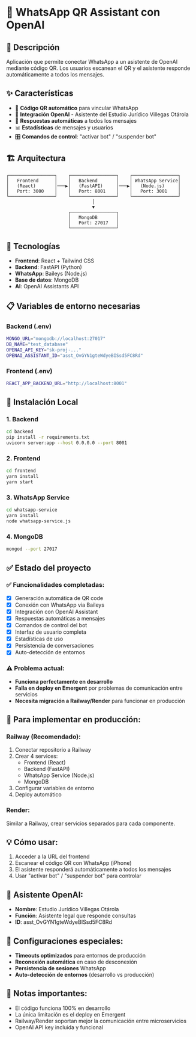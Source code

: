 # 📱 WhatsApp QR Assistant con OpenAI

## 🎯 Descripción
Aplicación que permite conectar WhatsApp a un asistente de OpenAI mediante código QR. Los usuarios escanean el QR y el asistente responde automáticamente a todos los mensajes.

## ✨ Características
- 📱 **Código QR automático** para vincular WhatsApp
- 🤖 **Integración OpenAI** - Asistente del Estudio Jurídico Villegas Otárola
- 🔄 **Respuestas automáticas** a todos los mensajes
- 📊 **Estadísticas** de mensajes y usuarios
- 🎛️ **Comandos de control**: "activar bot" / "suspender bot"

## 🏗️ Arquitectura
```
┌─────────────────┐    ┌─────────────────┐    ┌─────────────────┐
│   Frontend      │    │   Backend       │    │ WhatsApp Service│
│   (React)       │───▶│   (FastAPI)     │───▶│   (Node.js)     │
│   Port: 3000    │    │   Port: 8001    │    │   Port: 3001    │
└─────────────────┘    └─────────────────┘    └─────────────────┘
                                │
                                ▼
                       ┌─────────────────┐
                       │   MongoDB       │
                       │   Port: 27017   │
                       └─────────────────┘
```

## 🚀 Tecnologías
- **Frontend**: React + Tailwind CSS
- **Backend**: FastAPI (Python)
- **WhatsApp**: Baileys (Node.js)
- **Base de datos**: MongoDB
- **AI**: OpenAI Assistants API

## 📋 Variables de entorno necesarias

### Backend (.env)
```bash
MONGO_URL="mongodb://localhost:27017"
DB_NAME="test_database"
OPENAI_API_KEY="sk-proj-..."
OPENAI_ASSISTANT_ID="asst_OvGYN1gteWdyeBISsd5FC8Rd"
```

### Frontend (.env)
```bash
REACT_APP_BACKEND_URL="http://localhost:8001"
```

## 🔧 Instalación Local

### 1. Backend
```bash
cd backend
pip install -r requirements.txt
uvicorn server:app --host 0.0.0.0 --port 8001
```

### 2. Frontend
```bash
cd frontend
yarn install
yarn start
```

### 3. WhatsApp Service
```bash
cd whatsapp-service
yarn install
node whatsapp-service.js
```

### 4. MongoDB
```bash
mongod --port 27017
```

## ✅ Estado del proyecto

### ✅ Funcionalidades completadas:
- [x] Generación automática de QR code
- [x] Conexión con WhatsApp via Baileys
- [x] Integración con OpenAI Assistant
- [x] Respuestas automáticas a mensajes
- [x] Comandos de control del bot
- [x] Interfaz de usuario completa
- [x] Estadísticas de uso
- [x] Persistencia de conversaciones
- [x] Auto-detección de entornos

### ⚠️ Problema actual:
- **Funciona perfectamente en desarrollo**
- **Falla en deploy en Emergent** por problemas de comunicación entre servicios
- **Necesita migración a Railway/Render** para funcionar en producción

## 🎯 Para implementar en producción:

### Railway (Recomendado):
1. Conectar repositorio a Railway
2. Crear 4 services:
   - Frontend (React)
   - Backend (FastAPI)
   - WhatsApp Service (Node.js)
   - MongoDB
3. Configurar variables de entorno
4. Deploy automático

### Render:
Similar a Railway, crear servicios separados para cada componente.

## 💡 Cómo usar:
1. Acceder a la URL del frontend
2. Escanear el código QR con WhatsApp (iPhone)
3. El asistente responderá automáticamente a todos los mensajes
4. Usar "activar bot" / "suspender bot" para controlar

## 🤖 Asistente OpenAI:
- **Nombre**: Estudio Jurídico Villegas Otárola
- **Función**: Asistente legal que responde consultas
- **ID**: asst_OvGYN1gteWdyeBISsd5FC8Rd

## 🔧 Configuraciones especiales:
- **Timeouts optimizados** para entornos de producción
- **Reconexión automática** en caso de desconexión
- **Persistencia de sesiones** WhatsApp
- **Auto-detección de entornos** (desarrollo vs producción)

## 📝 Notas importantes:
- El código funciona 100% en desarrollo
- La única limitación es el deploy en Emergent
- Railway/Render soportan mejor la comunicación entre microservicios
- OpenAI API key incluida y funcional
